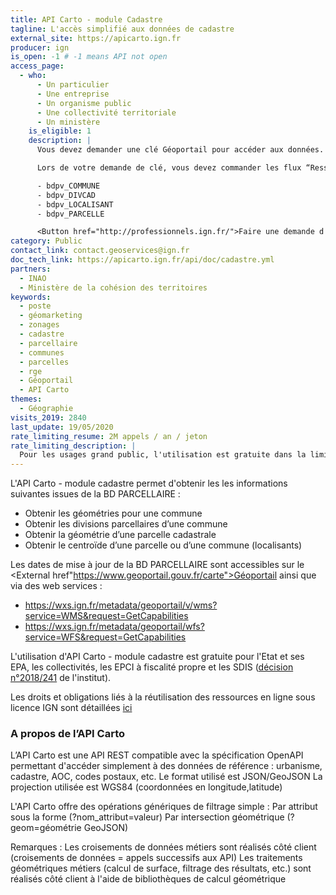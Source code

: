 ```yaml
---
title: API Carto - module Cadastre
tagline: L'accès simplifié aux données de cadastre
external_site: https://apicarto.ign.fr
producer: ign
is_open: -1 # -1 means API not open
access_page:
  - who:
      - Un particulier
      - Une entreprise
      - Un organisme public
      - Une collectivité territoriale
      - Un ministère
    is_eligible: 1
    description: |
      Vous devez demander une clé Géoportail pour accéder aux données.

      Lors de votre demande de clé, vous devez commander les flux “Ressources WFS Géoportail - BD PARCELLAIRE®” ci-dessous:

      - bdpv_COMMUNE
      - bdpv_DIVCAD
      - bdpv_LOCALISANT
      - bdpv_PARCELLE

      <Button href="http://professionnels.ign.fr/">Faire une demande d'accès</Button>
category: Public
contact_link: contact.geoservices@ign.fr
doc_tech_link: https://apicarto.ign.fr/api/doc/cadastre.yml
partners:
  - INAO
  - Ministère de la cohésion des territoires
keywords:
  - poste
  - géomarketing
  - zonages
  - cadastre
  - parcellaire
  - communes
  - parcelles
  - rge
  - Géoportail
  - API Carto
themes:
  - Géographie
visits_2019: 2840
last_update: 19/05/2020
rate_limiting_resume: 2M appels / an / jeton
rate_limiting_description: |
  Pour les usages grand public, l'utilisation est gratuite dans la limite de 2M requêtes par an (10 000 pour un usage professionnel).
---
```


L'API Carto - module cadastre permet d'obtenir les les informations suivantes issues de la BD PARCELLAIRE :

- Obtenir les géométries pour une commune
- Obtenir les divisions parcellaires d’une commune
- Obtenir la géométrie d’une parcelle cadastrale
- Obtenir le centroïde d’une parcelle ou d’une commune (localisants)

Les dates de mise à jour de la BD PARCELLAIRE sont accessibles sur le <External href"https://www.geoportail.gouv.fr/carte">Géoportail</External> ainsi que via des web services :

- https://wxs.ign.fr/metadata/geoportail/v/wms?service=WMS&request=GetCapabilities
- https://wxs.ign.fr/metadata/geoportail/wfs?service=WFS&request=GetCapabilities

L'utilisation d'API Carto - module cadastre est gratuite pour l'Etat et ses EPA, les collectivités, les EPCI à fiscalité propre et les SDIS ([décision n°2018/241](http://www.ign.fr/institut/sites/all/files/2018.241_tarification_geoservices_ign.pdf) de l'institut).

Les droits et obligations liés à la réutilisation des ressources en ligne sous licence IGN sont détaillées [ici](http://professionnels.ign.fr/doc/CGU-ressourcesgeoportail.pdf)

### A propos de l’API Carto

L’API Carto est une API REST compatible avec la spécification OpenAPI permettant d'accéder simplement à des données de référence : urbanisme, cadastre, AOC, codes postaux, etc.
Le format utilisé est JSON/GeoJSON
La projection utilisée est WGS84 (coordonnées en longitude,latitude)

L'API Carto offre des opérations génériques de filtrage simple :
Par attribut sous la forme (?nom_attribut=valeur)
Par intersection géométrique (?geom=géométrie GeoJSON)

Remarques :
Les croisements de données métiers sont réalisés côté client (croisements de données = appels successifs aux API)
Les traitements géométriques métiers (calcul de surface, filtrage des résultats, etc.) sont réalisés côté client à l'aide de bibliothèques de calcul géométrique
